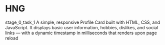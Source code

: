 # HNG
stage_0_task_1
A simple, responsive Profile Card built with HTML, CSS, and JavaScript.
It displays basic user information, hobbies, dislikes, and social links — with a dynamic timestamp in milliseconds that renders upon page reload
